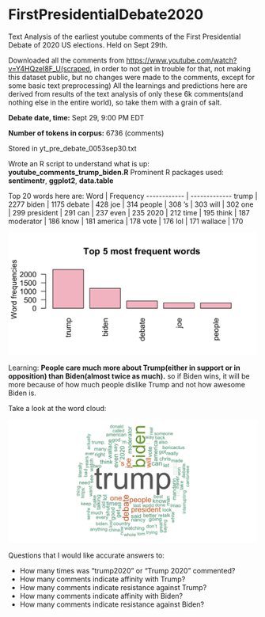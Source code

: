 # FirstPresidentialDebate2020
Text Analysis of the earliest youtube comments of the First Presidential Debate of 2020 US elections. Held on Sept 29th.


Downloaded all the comments from https://www.youtube.com/watch?v=Y4HQzeI8F_U(scraped, in order to not get in trouble for that, not making this dataset public, but no changes were made to the comments, except for some basic text preprocessing)
All the learnings and predictions here are derived from results of the text analysis of only these 6k comments(and nothing else in the entire world), so take them with a grain of salt. 

**Debate date, time:** Sept 29, 9:00 PM EDT

**Number of tokens in corpus:** 6736 (comments)

Stored in yt_pre_debate_0053sep30.txt

Wrote an R script to understand what is up: **youtube_comments_trump_biden.R**
Prominent R packages used: **sentimentr**, **ggplot2**, **data.table**

Top 20 words here are: 
Word | Frequency
------------ | -------------
trump | 2277
biden | 1175
debate | 428
joe | 314
people | 308
’s | 303
will | 302
one | 299
president | 291
can | 237
even | 235
2020 | 212
time | 195
think | 187
moderator | 186
know | 181
america | 178
vote | 176
lol | 171
wallace | 170

![GitHub Logo](/images/mostfrequsedwords.png)

Learning: **People care much more about Trump(either in support or in opposition) than Biden(almost twice as much).** so if Biden wins, it will be more because of how much people dislike Trump and not how awesome Biden is. 


Take a look at the word cloud:

![GitHub Logo](/images/trump_biden_wordcloud.png)



Questions that I would like accurate answers to:
* How many times was “trump2020” or “Trump 2020” commented? 
* How many comments indicate affinity with Trump?
* How many comments indicate resistance against Trump?
* How many comments indicate affinity with Biden?
* How many comments indicate resistance against Biden?
